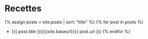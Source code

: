 # Recettes

{% assign posts = site.posts | sort: "title" %}
{% for post in posts %}
* [{{ post.title }}]({{site.baseurl}}{{ post.url }})
{% endfor %}
